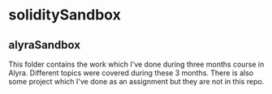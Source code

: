 # soliditySandbox
 
## alyraSandbox
This folder contains the work which I've done during three months course in Alyra. Different topics were covered during these 3 months. There is also some project which I've done as an assignment but they are not in this repo.
